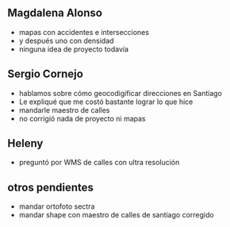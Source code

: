 ## Magdalena Alonso 

- mapas con accidentes e intersecciones
- y después uno con densidad
- ninguna idea de proyecto todavía

## Sergio Cornejo

- hablamos sobre cómo geocodigificar direcciones en Santiago
- Le expliqué que me costó bastante lograr lo que hice
- mandarle maestro de calles
- no corrigió nada de proyecto ni mapas

## Heleny

- preguntó por WMS de calles con ultra resolución

## otros pendientes

- mandar ortofoto sectra
- mandar shape con maestro de calles de santiago corregido
